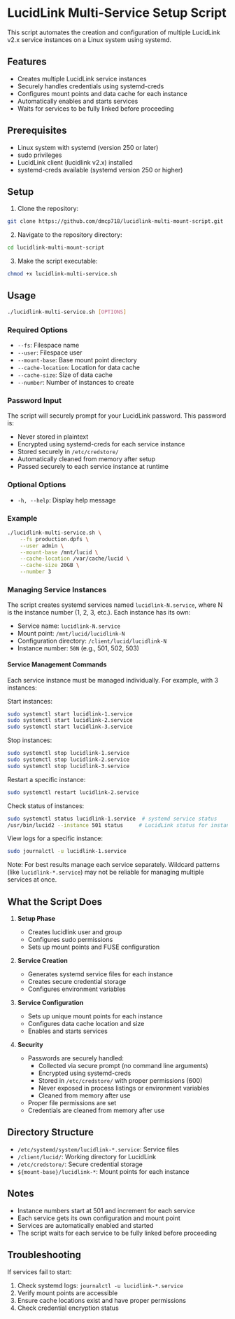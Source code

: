 # LucidLink Multi-Service Setup Script

This script automates the creation and configuration of multiple LucidLink v2.x service instances on a Linux system using systemd.

## Features

- Creates multiple LucidLink service instances
- Securely handles credentials using systemd-creds
- Configures mount points and data cache for each instance
- Automatically enables and starts services
- Waits for services to be fully linked before proceeding

## Prerequisites

- Linux system with systemd (version 250 or later)
- sudo privileges
- LucidLink client (lucidlink v2.x) installed
- systemd-creds available (systemd version 250 or higher)

## Setup

1. Clone the repository:
```bash
git clone https://github.com/dmcp718/lucidlink-multi-mount-script.git
```

2. Navigate to the repository directory:
```bash
cd lucidlink-multi-mount-script
```

3. Make the script executable:
```bash
chmod +x lucidlink-multi-service.sh
```

## Usage

```bash
./lucidlink-multi-service.sh [OPTIONS]
```

### Required Options

- `--fs`: Filespace name
- `--user`: Filespace user
- `--mount-base`: Base mount point directory
- `--cache-location`: Location for data cache
- `--cache-size`: Size of data cache
- `--number`: Number of instances to create

### Password Input

The script will securely prompt for your LucidLink password. This password is:
- Never stored in plaintext
- Encrypted using systemd-creds for each service instance
- Stored securely in `/etc/credstore/`
- Automatically cleaned from memory after setup
- Passed securely to each service instance at runtime

### Optional Options

- `-h, --help`: Display help message

### Example

```bash
./lucidlink-multi-service.sh \
    --fs production.dpfs \
    --user admin \
    --mount-base /mnt/lucid \
    --cache-location /var/cache/lucid \
    --cache-size 20GB \
    --number 3
```

### Managing Service Instances

The script creates systemd services named `lucidlink-N.service`, where N is the instance number (1, 2, 3, etc.).
Each instance has its own:
- Service name: `lucidlink-N.service`
- Mount point: `/mnt/lucid/lucidlink-N`
- Configuration directory: `/client/lucid/lucidlink-N`
- Instance number: `50N` (e.g., 501, 502, 503)

#### Service Management Commands

Each service instance must be managed individually. For example, with 3 instances:

Start instances:
```bash
sudo systemctl start lucidlink-1.service
sudo systemctl start lucidlink-2.service
sudo systemctl start lucidlink-3.service
```

Stop instances:
```bash
sudo systemctl stop lucidlink-1.service
sudo systemctl stop lucidlink-2.service
sudo systemctl stop lucidlink-3.service
```

Restart a specific instance:
```bash
sudo systemctl restart lucidlink-2.service
```

Check status of instances:
```bash
sudo systemctl status lucidlink-1.service  # systemd service status
/usr/bin/lucid2 --instance 501 status     # LucidLink status for instance 1
```

View logs for a specific instance:
```bash
sudo journalctl -u lucidlink-1.service
```

Note: For best results manage each service separately. Wildcard patterns (like `lucidlink-*.service`) may not be reliable for managing multiple services at once.

## What the Script Does

1. **Setup Phase**
   - Creates lucidlink user and group
   - Configures sudo permissions
   - Sets up mount points and FUSE configuration

2. **Service Creation**
   - Generates systemd service files for each instance
   - Creates secure credential storage
   - Configures environment variables

3. **Service Configuration**
   - Sets up unique mount points for each instance
   - Configures data cache location and size
   - Enables and starts services

4. **Security**
   - Passwords are securely handled:
     - Collected via secure prompt (no command line arguments)
     - Encrypted using systemd-creds
     - Stored in `/etc/credstore/` with proper permissions (600)
     - Never exposed in process listings or environment variables
     - Cleaned from memory after use
   - Proper file permissions are set
   - Credentials are cleaned from memory after use

## Directory Structure

- `/etc/systemd/system/lucidlink-*.service`: Service files
- `/client/lucid/`: Working directory for LucidLink
- `/etc/credstore/`: Secure credential storage
- `${mount-base}/lucidlink-*`: Mount points for each instance

## Notes

- Instance numbers start at 501 and increment for each service
- Each service gets its own configuration and mount point
- Services are automatically enabled and started
- The script waits for each service to be fully linked before proceeding

## Troubleshooting

If services fail to start:
1. Check systemd logs: `journalctl -u lucidlink-*.service`
2. Verify mount points are accessible
3. Ensure cache locations exist and have proper permissions
4. Check credential encryption status
